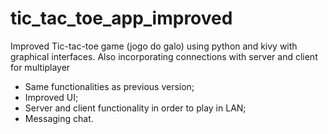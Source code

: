 # tic_tac_toe_app_improved
Improved Tic-tac-toe game (jogo do galo) using python and kivy with graphical interfaces. Also incorporating connections with server and client for multiplayer
  - Same functionalities as previous version;
  - Improved UI;
  - Server and client functionality in order to play in LAN;
  - Messaging chat.
